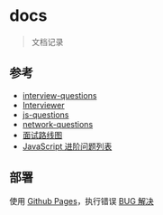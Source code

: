 # docs

> 文档记录

## 参考

- [interview-questions](https://github.com/1442916418/interview-questions)  
- [Interviewer](https://github.com/1442916418/Interviewer)  
- [js-questions](https://h5bp.org/Front-end-Developer-Interview-Questions/translations/chinese/#js-questions)  
- [network-questions](https://h5bp.org/Front-end-Developer-Interview-Questions/translations/chinese/#network-questions)
- [面试路线图](https://q.shanyue.tech/roadmap)
- [JavaScript 进阶问题列表](https://github.com/lydiahallie/javascript-questions)

## 部署

使用 [Github Pages](https://process1024.github.io/vitepress/guide/deploying#github-pages)，执行错误 [BUG 解决](https://github.com/actions/checkout/issues/1047#issuecomment-1541621251)

